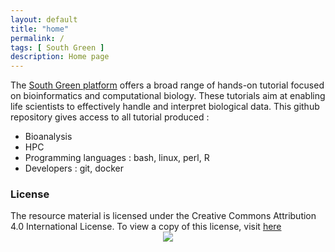 ```yaml
---
layout: default
title: "home"
permalink: /
tags: [ South Green ]
description: Home page
---
```


The [South Green platform](http://www.southgreen.fr/) offers a broad range of hands-on tutorial focused on bioinformatics and computational biology. These tutorials aim at enabling life scientists to effectively handle and interpret biological data. This github repository gives access to all tutorial produced :

* Bioanalysis
* HPC 
* Programming languages : bash, linux, perl, R
* Developers : git, docker

### License
<div>
The resource material is licensed under the Creative Commons Attribution 4.0 International License. To view a copy of this license, visit
<a href="http://creativecommons.org/licenses/by-nc-sa/4.0/">here</a>
<center>
<img width="auto" class="img-responsive" src="http://creativecommons.org.nz/wp-content/uploads/2012/05/by-nc-sa1.png"/>
</center></div>
